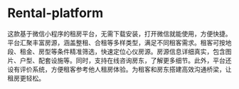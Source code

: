 # Rental-platform
这款基于微信小程序的租房平台，无需下载安装，打开微信就能使用，方便快捷。平台汇聚丰富房源，涵盖整租、合租等多样类型，满足不同租客需求。租客可按地段、租金、房型等条件精准筛选，快速定位心仪房源。房源信息详细真实，包含图片、户型、配套设施等。同时，支持在线咨询房东，了解更多细节。此外，平台还设有评价系统，方便租客参考他人租房体验。为租客和房东搭建高效沟通桥梁，让租房更轻松。 
